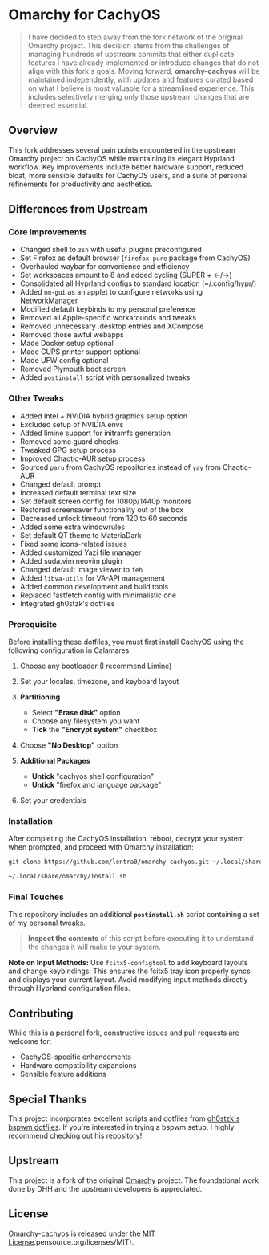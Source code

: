 # Omarchy for CachyOS

> I have decided to step away from the fork network of the original Omarchy project. This decision stems from the challenges of managing hundreds of upstream commits that either duplicate features I have already implemented or introduce changes that do not align with this fork's goals. Moving forward, **omarchy-cachyos** will be maintained independently, with updates and features curated based on what I believe is most valuable for a streamlined experience. This includes selectively merging only those upstream changes that are deemed essential.  

## Overview

This fork addresses several pain points encountered in the upstream Omarchy project on CachyOS while maintaining its elegant Hyprland workflow. Key improvements include better hardware support, reduced bloat, more sensible defaults for CachyOS users, and a suite of personal refinements for productivity and aesthetics.

## Differences from Upstream

### Core Improvements
- Changed shell to `zsh` with useful plugins preconfigured
- Set Firefox as default browser (`firefox-pure` package from CachyOS)
- Overhauled waybar for convenience and efficiency
- Set workspaces amount to 8 and added cycling (SUPER + ←/→)
- Consolidated all Hyprland configs to standard location (~/.config/hypr/)
- Added `nm-gui` as an applet to configure networks using NetworkManager
- Modified default keybinds to my personal preference
- Removed all Apple-specific workarounds and tweaks
- Removed unnecessary .desktop entries and XCompose
- Removed those awful webapps
- Made Docker setup optional
- Made CUPS printer support optional
- Made UFW config optional
- Removed Plymouth boot screen
- Added `postinstall` script with personalized tweaks

### Other Tweaks
- Added Intel + NVIDIA hybrid graphics setup option
- Excluded setup of NVIDIA envs
- Added limine support for initramfs generation
- Removed some guard checks
- Tweaked GPG setup process
- Improved Chaotic-AUR setup process
- Sourced `paru` from CachyOS repositories instead of `yay` from Chaotic-AUR
- Changed default prompt
- Increased default terminal text size
- Set default screen config for 1080p/1440p monitors
- Restored screensaver functionality out of the box
- Decreased unlock timeout from 120 to 60 seconds
- Added some extra windowrules
- Set default QT theme to MateriaDark
- Fixed some icons-related issues
- Added customized Yazi file manager
- Added suda.vim neovim plugin
- Changed default image viewer to `feh`
- Added `libva-utils` for VA-API management
- Added common development and build tools
- Replaced fastfetch config with minimalistic one
- Integrated gh0stzk's dotfiles

### Prerequisite
Before installing these dotfiles, you must first install CachyOS using the following configuration in Calamares:

1. Choose any bootloader (I recommend Limine)

2. Set your locales, timezone, and keyboard layout

3.  **Partitioning**
    *   Select **"Erase disk"** option
    *   Choose any filesystem you want
    *   **Tick** the **"Encrypt system"** checkbox

4. Choose **"No Desktop"** option

5.  **Additional Packages**
    *   **Untick** "cachyos shell configuration"
    *   **Untick** "firefox and language package"

6. Set your credentials

### Installation
After completing the CachyOS installation, reboot, decrypt your system when prompted, and proceed with Omarchy installation:

```bash
git clone https://github.com/lentra0/omarchy-cachyos.git ~/.local/share/omarchy

~/.local/share/omarchy/install.sh
```

### Final Touches
This repository includes an additional **`postinstall.sh`** script containing a set of my personal tweaks.
> **Inspect the contents** of this script before executing it to understand the changes it will make to your system.


**Note on Input Methods:** Use `fcitx5-configtool` to add keyboard layouts and change keybindings. This ensures the fcitx5 tray icon properly syncs and displays your current layout. Avoid modifying input methods directly through Hyprland configuration files.

## Contributing

While this is a personal fork, constructive issues and pull requests are welcome for:
- CachyOS-specific enhancements
- Hardware compatibility expansions
- Sensible feature additions

## Special Thanks

This project incorporates excellent scripts and dotfiles from [gh0stzk's bspwm dotfiles](https://github.com/gh0stzk/dotfiles). If you're interested in trying a bspwm setup, I highly recommend checking out his repository!

## Upstream

This project is a fork of the original [Omarchy](https://github.com/basecamp/omarchy) project. The foundational work done by DHH and the upstream developers is appreciated.

## License

Omarchy-cachyos is released under the [MIT License](https://opensource.org/licenses/MIT).pensource.org/licenses/MIT).
